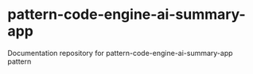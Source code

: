 # pattern-code-engine-ai-summary-app

Documentation repository for pattern-code-engine-ai-summary-app pattern
